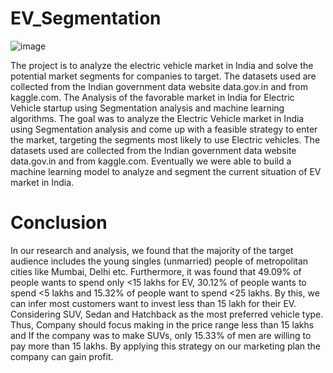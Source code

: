 # EV_Segmentation
![image](https://user-images.githubusercontent.com/60461956/212485124-625e8802-7270-4dc8-82a6-d9d0c62a1ec5.png)

  The project is to analyze the electric vehicle market in India and solve the potential market segments for companies to target. The datasets used are collected from the Indian government data website data.gov.in and from kaggle.com.
The Analysis of the favorable market in India for Electric Vehicle startup using Segmentation analysis and machine learning algorithms. The goal was to analyze the Electric Vehicle market in India using Segmentation analysis and come up with a feasible strategy to enter the market, targeting the segments most likely to use Electric vehicles.
The datasets used are collected from the Indian government data website data.gov.in and from kaggle.com. Eventually we were able to build a machine learning model to analyze and segment the current situation of EV market in India.

# Conclusion
  In our research and analysis, we found that the majority of the target audience includes the young singles (unmarried) people of metropolitan cities like Mumbai, Delhi etc. Furthermore, it was found that 49.09% of people wants to spend only <15 lakhs for EV, 30.12% of people wants to spend <5 lakhs and 15.32% of people want to spend <25 lakhs.
By this, we can infer most customers want to invest less than 15 lakh for their EV. Considering SUV, Sedan and Hatchback as the most preferred vehicle type. Thus, Company should focus making in the price range less than 15 lakhs and If the company was to make SUVs, only 15.33% of men are willing to pay more than 15 lakhs. By applying this strategy on our marketing plan the company can gain profit.
